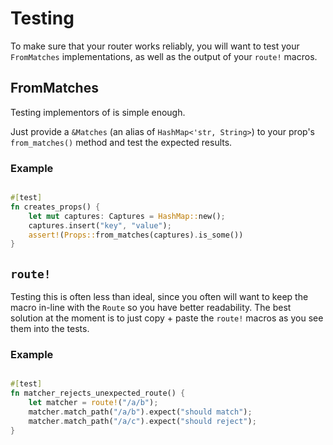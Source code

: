 # Testing

To make sure that your router works reliably, you will want to test your `FromMatches` implementations, as well as the output of your `route!` macros.


## FromMatches
Testing implementors of is simple enough.

Just provide a `&Matches` (an alias of `HashMap<'str, String>`) to your prop's `from_matches()` method and test the expected results.

### Example
```rust

#[test]
fn creates_props() {
    let mut captures: Captures = HashMap::new();
    captures.insert("key", "value");
    assert!(Props::from_matches(captures).is_some())
}
```

## `route!`
Testing this is often less than ideal, since you often will want to keep the macro in-line with the `Route` so you have better readability.
The best solution at the moment is to just copy + paste the `route!` macros as you see them into the tests. 

### Example
```rust

#[test]
fn matcher_rejects_unexpected_route() {
    let matcher = route!("/a/b");
    matcher.match_path("/a/b").expect("should match");
    matcher.match_path("/a/c").expect("should reject");
}